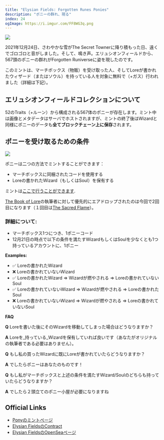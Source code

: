 ```yaml
---
title: "Elysian Fields: Forgotten Runes Ponies"
description: "ポニーの群れ、現る"
index: 24
ogImage: https://i.imgur.com/FF8WG3q.png
---
```


![](https://i.imgur.com/FF8WG3q.png)

2021年12月24日、さわやかな雪がThe Secret Townerに降り積もった日、遠くでゴロゴロと音がしました。そして、鳴き声。エリュシオンフィールドから、567頭のポニーの群れがForgotten Runiverseに姿を現したのです。

このミントは、マーチボックス（物販）を受け取った人、そしてLoreが書かれたウィザード（またはソウル）を持っている人を対象に無料で（+ガス）行われました（詳細は下記）。

## エリュシオンフィールドコレクションについて

52のTraits（+ルーン）から構成される567体のポニーが存在します。ミント中は画像とメタデータはサーバでホストされますが、ミントの終了後はWizardと同様にポニーのデータも**全てブロックチェーン上に保存**されます。

## ポニーを受け取るための条件

![](https://i.imgur.com/H6IbSTR.png)

ポニーは二つの方法でミントすることができます：

- マーチボックスに同梱されたコードを使用する
- Loreの書かれたWizard（もしくはSoul）を保有する

ミントは[ここで行うことができます](https://ponies.forgottenrunes.com).

[The Book of Lore](/lore)の執筆者に対して優先的にエアドロップされたのは今回で2回目になります（１回目は[The Sacred Flame](/posts/forgotten-souls)）。

### 詳細について:

- マーチボックス1つにつき、1ポニーコード
- 12月21日の時点で以下の条件を満たすWizardもしくはSoulを少なくとも1つ持っているアカウントに、1ポニー

**Examples:**

- ✅ Loreの書かれたWizard
- ❌ Loreの書かれていないWizard
- ✅ Loreの書かれたWizard => Wizardが燃やされる => Loreの書かれていないSoul
- ✅ Loreの書かれていないWizard => Wizardが燃やされる => Loreの書かれたSoul
- ❌ Loreの書かれていないWizard => Wizardが燃やされる => Loreの書かれていないSoul

**FAQ**

**Q** Loreを書いた後にそのWizardを移動してしまった場合はどうなりますか？

**A** Loreを_持っている_Wizardを保有していれば良いです（あなたがオリジナルの執筆者である必要はありません）。

**Q** もし私の買ったWizardに既にLoreが書かれていたらどうなりますか？

**A** でしたらポニーはあなたのものです！

**Q** もし私がマーチボックスと上述の条件を満たすWizard/Soulのどちらも持っていたらどうなりますか？

**A** でしたら２頭立てのポニー小屋が必要になりますね

## Official Links

- [Ponyのミントページ](https://ponies.forgottenrunes.com)
- [Elysian FieldsのContract](https://etherscan.io/address/0xf55b615b479482440135ebf1b907fd4c37ed9420#code)
- [Elysian FieldsのOpenSeaページ](https://opensea.io/collection/forgottenrunesponies)
